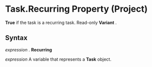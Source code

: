 
# Task.Recurring Property (Project)

 **True** if the task is a recurring task. Read-only **Variant** .


## Syntax

 _expression_ . **Recurring**

 _expression_ A variable that represents a **Task** object.

